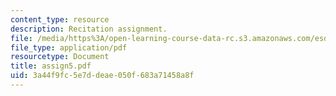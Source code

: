 ```yaml
---
content_type: resource
description: Recitation assignment.
file: /media/https%3A/open-learning-course-data-rc.s3.amazonaws.com/esd-10-introduction-to-technology-and-policy-fall-2006/3a44f9fc5e7ddeae050f683a71458a8f_assign5.pdf
file_type: application/pdf
resourcetype: Document
title: assign5.pdf
uid: 3a44f9fc-5e7d-deae-050f-683a71458a8f
---
```


